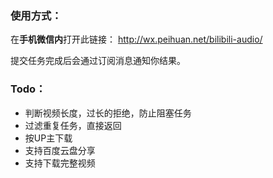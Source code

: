 ### 使用方式：
在**手机微信内**打开此链接：  http://wx.peihuan.net/bilibili-audio/

提交任务完成后会通过订阅消息通知你结果。

### Todo：
- 判断视频长度，过长的拒绝，防止阻塞任务
- 过滤重复任务，直接返回
- 按UP主下载
- 支持百度云盘分享
- 支持下载完整视频
